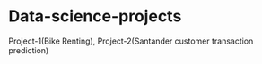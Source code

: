 # Data-science-projects
Project-1(Bike Renting), Project-2(Santander customer transaction prediction)

